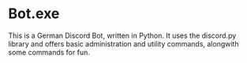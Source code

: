 # Bot.exe
This is a German Discord Bot, written in Python. 
It uses the discord.py library and offers basic administration and utility commands, alongwith some commands for fun.

